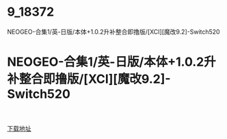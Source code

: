 # 9_18372
NEOGEO-合集1/英-日版/本体+1.0.2升补整合即撸版/[XCI][魔改9.2]-Switch520
# NEOGEO-合集1/英-日版/本体+1.0.2升补整合即撸版/[XCI][魔改9.2]-Switch520
 <br/></br>
[下载地址](https://www.switch520.cc/article/18372 "下载地址")
<br/></br>

